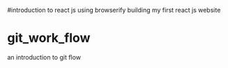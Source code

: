 #introduction to react js using browserify
  building my first react js website
  
# git_work_flow
an introduction to git flow

